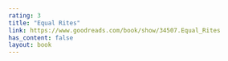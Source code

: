 ```yaml
---
rating: 3
title: "Equal Rites"
link: https://www.goodreads.com/book/show/34507.Equal_Rites
has_content: false
layout: book
---
```

